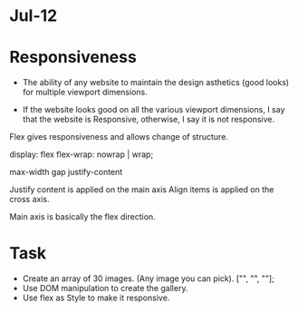 # Jul-12

# Responsiveness 
- The ability of any website to maintain the design asthetics (good looks) for multiple viewport dimensions.

- If the website looks good on all the various viewport dimensions, I say that the website is Responsive, otherwise, I say it is not responsive.

Flex gives responsiveness and allows change of structure.


display: flex
flex-wrap: nowrap | wrap;

max-width
gap
justify-content


Justify content is applied on the main axis
Align items is applied on the cross axis.

Main axis is basically the flex direction.


# Task
- Create an array of 30 images. (Any image you can pick).
["<url>", "<url>", "<url>"];
- Use DOM manipulation to create the gallery.
- Use flex as Style to make it responsive.